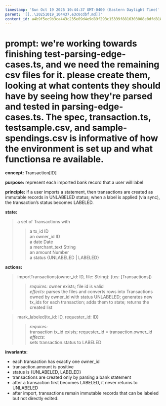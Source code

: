 ```yaml
---
timestamp: 'Sun Oct 19 2025 10:44:37 GMT-0400 (Eastern Daylight Time)'
parent: '[[..\20251019_104437.e3c0cdbf.md]]'
content_id: a4b9f5ec9b3ca443c235e09d4e9d89f293c15339f8816303008e8dfd81885c2e
---
```


# prompt: we're working towards finishing test-parsing-edge-cases.ts, and we need the remaining csv files for it. please create them, looking at what contents they should have by seeing how they're parsed and tested in parsing-edge-cases.ts. The spec, transaction.ts, testsample.csv, and sample-spendings.csv is informative of how the environment is set up and what functionsa re available.

**concept:** Transaction\[ID]

**purpose:** represent each imported bank record that a user will label

**principle:** if a user imports a statement, then transactions are created as immutable records in UNLABELED status; when a label is applied (via sync), the transaction’s status becomes LABELED.

**state:**

> a set of Transactions with
>
> > a tx\_id ID\
> > an owner\_id ID\
> > a date Date\
> > a merchant\_text String\
> > an amount Number\
> > a status {UNLABELED | LABELED}

**actions:**

> importTransactions(owner\_id: ID, file: String): (txs: \[Transactions])
>
> > *requires:* owner exists; file id is valid\
> > *effects:* parses the files and converts rows into Transactions owned by owner\_id with status UNLABELED; generates new tx\_ids for each transaction; adds them to state; returns the created list

> mark\_labeled(tx\_id: ID, requester\_id: ID)
>
> > *requires:*\
> > transaction tx\_id exists; requester\_id = transaction.owner\_id\
> > *effects:*\
> > sets transaction.status to LABELED

**invariants:**

* each transaction has exactly one owner\_id
* transaction.amount is positive
* status is {UNLABELED, LABELED}
* transactions are created only by parsing a bank statement
* after a transaction first becomes LABELED, it never returns to UNLABELED
* after import, transactions remain immutable records that can be labeled but not directly edited.
